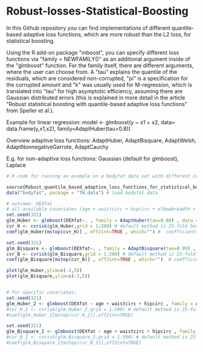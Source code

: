 # Robust-losses-Statistical-Boosting

In this Github repository you can find implementations of different quantile-based adaptive loss functions, which are more robust than the L2 loss, for statistical boosting.

Using the R add-on package "mboost", you can specify different loss functions via "family = NEWFAMILY()" as an additional argument inside of the "glmboost" function. For the family itself, there are different arguments, where the user can choose from. A "tau" explains the quantile of the residuals, which are considered non-corrupted, "pi" is a specification for the corrupted amount and "k" was usually used for M-regression, which is translated into "tau" for high asymptotic efficiency, assuming there are Gaussian distributed errors (this is explained in more detail in the article "Robust statistical boosting with quantile-based adaptive loss functions" from Speller et al.).

Example for linear regression:
model <- glmboost(y ~ x1 + x2, data= data.frame(y,x1,x2), family=AdaptHuber(tau=0.8))

Overview adaptive loss functions:
AdaptHuber, AdaptBisquare, AdaptWelsh, AdaptNonnegativeGarrote, AdaptCauchy

E.g. for non-adaptive loss functions:
Gaussian (default for glmboost), Laplace


```r
# R code for running an example on a bodyfat data set with different covariates:

source{Robust_quantile_based_adaptive_loss_functions_for_statistical_boosting.R} # loading adaptive loss functions and R-Package "mboost"
data("bodyfat", package = "TH.data") # load bodyfat data

# outcome: DEXfat
# all available covariates (age + waistcirc + hipcirc + elbowbreadth + kneebreadth + anthro3a + anthro3b + anthro3c + anthro4)
set.seed(321)
glm_Huber <- glmboost(DEXfat~. , family = AdaptHuber(tau=0.80) , data = bodyfat)
cvr_H <- cvrisk(glm_Huber,grid = 1:200) # default method is 25-fold bootstrap
coef(glm_Huber[mstop(cvr_H)] , off2int=TRUE , which="") #  coefficients of glm_Huber at optimal stopping iteration for cvrisk

set.seed(321)
glm_Bisquare <- glmboost(DEXfat~. , family = AdaptBisquare(tau=0.99) , data=bodyfat)
cvr_B <- cvrisk(glm_Bisquare,grid = 1:200) # default method is 25-fold bootstrap
coef(glm_Bisquare[mstop(cvr_B)] , off2int=TRUE , which="")  # coefficients of glm_Bisquare at optimal stopping iteration for cvrisk

plot(glm_Huber,ylim=c(-2,5))
plot(glm_Bisquare,ylim=c(-2,5))


# for specific covariates:
set.seed(321)
glm_Huber_2 <- glmboost(DEXfat ~ age + waistcirc + hipcirc , family = AdaptHuber(tau=0.8) , data = bodyfat) 
#cvr_H_2 <- cvrisk(glm_Huber_2,grid = 1:500) # default method is 25-fold bootstrap
#coef(glm_Huber_2[mstop(cvr_H_2)],off2int=TRUE)

set.seed(321)
glm_Bisquare_2 <- glmboost(DEXfat ~ age + waistcirc + hipcirc , family = AdaptBisquare(tau=0.99) , data=bodyfat)
#cvr_B_2 <- cvrisk(glm_Bisquare_2,grid = 1:500) # default method is 25-fold bootstrap
#coef(glm_Bisquare_2[mstop(cvr_B_2)],off2int=TRUE)

```
